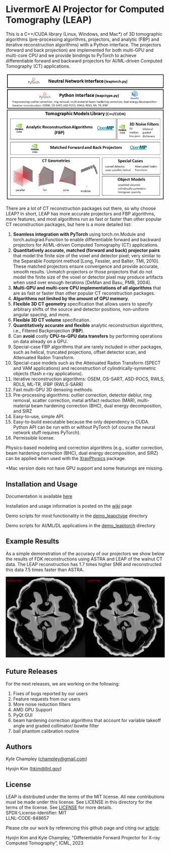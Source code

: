 # LivermorE AI Projector for Computed Tomography (LEAP)
This is a C++/CUDA library (Linux, Windows, and Mac*) of 3D tomographic algorithms (pre-processing algorithms, projectors, and analytic (FBP) and iterative reconstruction algorithms) with a Python interface.  The projectors (forward and back projection) are implemented for both multi-GPU and multi-core CPU and we provide bindings to PyTorch to achieve differentiable forward and backward projectors for AI/ML-driven Computed Tomography (CT) applications.

<p align="center">
  <img src=https://github.com/LLNL/LEAP/blob/main/documentation/LEAPoverview.png>
</p>

There are a lot of CT reconstruction packages out there, so why choose LEAP?  In short, LEAP has more accurate projectors and FBP algorithms, more features, and most algorithms run as fast or faster than other popular CT reconstruction packages, but here is a more detailed list:
1) **Seamless integration with PyTorch** using torch.nn.Module and torch.autograd.Function to enable differentiable forward and backward projectors for AI/ML-driven Computed Tomography (CT) applications.
2) **Quantitatively accurate, matched (forward and back) projector pairs** that model the finite size of the voxel and detector pixel; very similar to the Separable Footprint method [Long, Fessler, and Balter, TMI, 2010].  These matched projectors ensure convergence and provide accurate, smooth results.  Unmatch projectors or those projectors that do not model the finite size of the voxel or detector pixel may produce artifacts when used over enough iterations [DeMan and Basu, PMB, 2004].
3) **Multi-GPU and multi-core CPU implementations of all algorithms** that are as fast or faster than other popular CT reconstruction packages.
4) **Algorithms not limited by the amount of GPU memory**.
5) **Flexible 3D CT geometry** specification that allows users to specify arbitrary shifts of the source and detector positions, non-uniform angular spacing, and more.
6) **Flexible 3D CT volume** specification.
7) **Quantitatively accurate and flexible** analytic reconstruction algorithms, i.e., Filtered Backprojection (**FBP**).
8) Can **avoid** costly **CPU-to-GPU data transfers** by performing operations on data already on a GPU. 
9) Special-case FBP algorithms that are rarely included in other packages, such as helical, truncated projections, offset detector scan, and Attenuated Radon Transform.
10) Special-case models such as the Attenuated Radon Transform (SPECT and VAM applications) and reconstruction of cylindrically-symmetric objects (flash x-ray applications).
11) Iterative reconstruction algorithms: OSEM, OS-SART, ASD-POCS, RWLS, RDLS, ML-TR, IFBP (RWLS-SARR)
12) Fast multi-GPU 3D densoing methods.
13) Pre-processing algorithms: outlier correction, detector deblur, ring removal, scatter correction, metal artifact reduction (MAR), multi-material beam hardening correction (BHC), dual energy decomposition, and SIRZ
14) Easy-to-use, simple API.
15) Easy-to-build executable because the only dependency is CUDA.  Python API can be run with or without PyTorch (of course the neural network stuff requires PyTorch).
16) Permissible license.

Physics-based modeling and correction algorithms (e.g., scatter correction, beam hardening correction (BHC), dual energy decomposition, and SIRZ) can be applied when used with the [XrayPhysics](https://github.com/kylechampley/XrayPhysics) package.

*Mac version does not have GPU support and some featurings are missing.

## Installation and Usage

Documentation is available [here](https://leapct.readthedocs.io/)

Installation and usage information is posted on the [wiki](https://github.com/LLNL/LEAP/wiki) page

Demo scripts for most functionality in the [demo_leapctype](https://github.com/LLNL/LEAP/tree/main/demo_leapctype) directory

Demo scripts for AI/ML/DL applications in the [demo_leaptorch](https://github.com/LLNL/LEAP/tree/main/demo_leaptorch) directory

## Example Results

As a simple demonstration of the accuracy of our projectors we show below the results of FDK reconstructions using ASTRA and LEAP of the walnut CT data.  The LEAP reconstruction has 1.7 times higher SNR and reconstructed this data 7.5 times faster than ASTRA.
<p align="center">
  <img src=https://github.com/LLNL/LEAP/blob/main/results/walnut_comparison.png>
</p>

## Future Releases

For the next releases, we are working on the following:
1) Fixes of bugs reported by our users
2) Feature requests from our users
3) More noise reduction filters
4) AMD GPU Support
5) PyQt GUI
6) beam hardening correction algorithms that account for variable takeoff angle and graded collimator/ bowtie filter
7) ball phantom calibration routine

## Authors
Kyle Champley (champley@gmail.com)

Hyojin Kim (hkim@llnl.gov)   


## License
LEAP is distributed under the terms of the MIT license. All new contributions must be made under this license. See LICENSE in this directory for the terms of the license.
See [LICENSE](LICENSE) for more details.  
SPDX-License-Identifier: MIT  
LLNL-CODE-848657  

Please cite our work by referencing this github page and citing our [article](https://arxiv.org/abs/2307.05801):

Hyojin Kim and Kyle Champley, "Differentiable Forward Projector for X-ray Computed Tomography”, ICML, 2023
